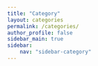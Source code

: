 ```yaml
---
title: "Category"
layout: categories
permalink: /categories/
author_profile: false
sidebar_main: true
sidebar:
    nav: "sidebar-category"
---
```


